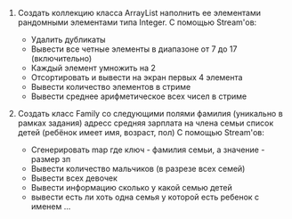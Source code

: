 1) Создать коллекцию класса ArrayList наполнить ее элементами рандомными элементами типа Integer.
   С помощью Stream'ов:
    - Удалить дубликаты
    - Вывести все четные элементы в диапазоне от 7 до 17 (включительно)
    - Каждый элемент умножить на 2
    - Отсортировать и вывести на экран первых 4 элемента
    - Вывести количество элементов в стриме
    - Вывести среднее арифметическое всех чисел в стриме

2) Создать класс Family со следующими полями
   фамилия (уникально в рамках задания)
   адресс
   средняя зарплата на члена семьи
   список детей (ребёнок имеет имя, возраст, пол)
   С помощью Stream'ов:
    - Сгенерировать map где ключ - фамилия семьи, а значение - размер зп
    - Вывести количество мальчиков (в разрезе всех семей)
    - Вывести всех девочек
    - Вывести информацию сколько у какой семью детей
    - вывести есть ли хоть одна семья у которой есть ребенок с именем ...